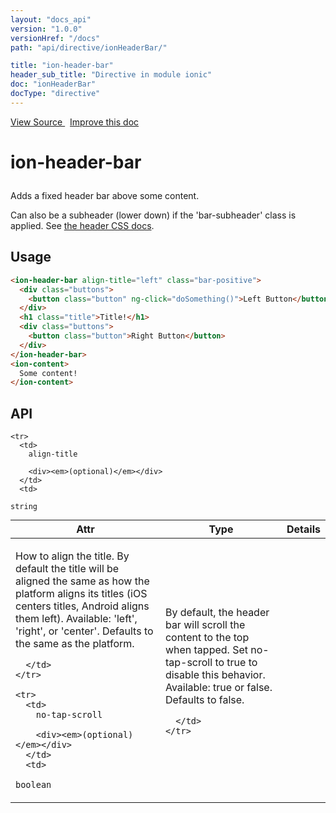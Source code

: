 ```yaml
---
layout: "docs_api"
version: "1.0.0"
versionHref: "/docs"
path: "api/directive/ionHeaderBar/"

title: "ion-header-bar"
header_sub_title: "Directive in module ionic"
doc: "ionHeaderBar"
docType: "directive"
---
```


<div class="improve-docs">
  <a href='https://github.com/driftyco/ionic-v1/blob/master/js/angular/directive/headerFooterBar.js#L5'>
    View Source
  </a>
  &nbsp;
  <a href='http://github.com/driftyco/ionic/edit/master/js/angular/directive/headerFooterBar.js#L5'>
    Improve this doc
  </a>
</div>




<h1 class="api-title">

  ion-header-bar



</h1>





Adds a fixed header bar above some content.

Can also be a subheader (lower down) if the 'bar-subheader' class is applied.
See [the header CSS docs](/docs/components/#subheader).








  
<h2 id="usage">Usage</h2>
  
```html
<ion-header-bar align-title="left" class="bar-positive">
  <div class="buttons">
    <button class="button" ng-click="doSomething()">Left Button</button>
  </div>
  <h1 class="title">Title!</h1>
  <div class="buttons">
    <button class="button">Right Button</button>
  </div>
</ion-header-bar>
<ion-content>
  Some content!
</ion-content>
```
  
  
<h2 id="api" style="clear:both;">API</h2>

<table class="table" style="margin:0;">
  <thead>
    <tr>
      <th>Attr</th>
      <th>Type</th>
      <th>Details</th>
    </tr>
  </thead>
  <tbody>
    
    <tr>
      <td>
        align-title
        
        <div><em>(optional)</em></div>
      </td>
      <td>
        
  <code>string</code>
      </td>
      <td>
        <p>How to align the title. By default the title
will be aligned the same as how the platform aligns its titles (iOS centers
titles, Android aligns them left).
Available: &#39;left&#39;, &#39;right&#39;, or &#39;center&#39;.  Defaults to the same as the platform.</p>

        
      </td>
    </tr>
    
    <tr>
      <td>
        no-tap-scroll
        
        <div><em>(optional)</em></div>
      </td>
      <td>
        
  <code>boolean</code>
      </td>
      <td>
        <p>By default, the header bar will scroll the
content to the top when tapped.  Set no-tap-scroll to true to disable this
behavior.
Available: true or false.  Defaults to false.</p>

        
      </td>
    </tr>
    
  </tbody>
</table>

  

  





